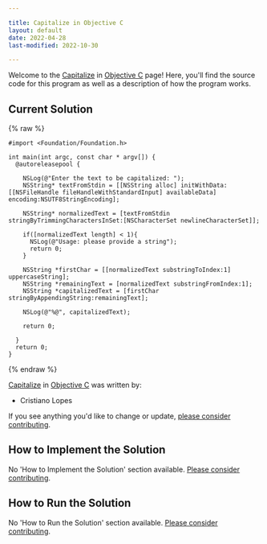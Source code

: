 ```yaml
---

title: Capitalize in Objective C
layout: default
date: 2022-04-28
last-modified: 2022-10-30

---
```


Welcome to the [Capitalize](https://sampleprograms.io/projects/capitalize) in [Objective C](https://sampleprograms.io/languages/objective-c) page! Here, you'll find the source code for this program as well as a description of how the program works.

## Current Solution

{% raw %}

```objective c
#import <Foundation/Foundation.h>

int main(int argc, const char * argv[]) {
  @autoreleasepool {
    
    NSLog(@"Enter the text to be capitalized: ");
    NSString* textFromStdin = [[NSString alloc] initWithData:[[NSFileHandle fileHandleWithStandardInput] availableData] encoding:NSUTF8StringEncoding];
    
    NSString* normalizedText = [textFromStdin stringByTrimmingCharactersInSet:[NSCharacterSet newlineCharacterSet]];
    
    if([normalizedText length] < 1){
      NSLog(@"Usage: please provide a string");
      return 0;
    }
    
    NSString *firstChar = [[normalizedText substringToIndex:1] uppercaseString];
    NSString *remainingText = [normalizedText substringFromIndex:1];
    NSString *capitalizedText = [firstChar stringByAppendingString:remainingText];
    
    NSLog(@"%@", capitalizedText);
    
    return 0;
    
  }
  return 0;
}
```

{% endraw %}

[Capitalize](https://sampleprograms.io/projects/capitalize) in [Objective C](https://sampleprograms.io/languages/objective-c) was written by:

- Cristiano Lopes

If you see anything you'd like to change or update, [please consider contributing](https://github.com/TheRenegadeCoder/sample-programs).

## How to Implement the Solution

No 'How to Implement the Solution' section available. [Please consider contributing](https://github.com/TheRenegadeCoder/sample-programs-website).

## How to Run the Solution

No 'How to Run the Solution' section available. [Please consider contributing](https://github.com/TheRenegadeCoder/sample-programs-website).
